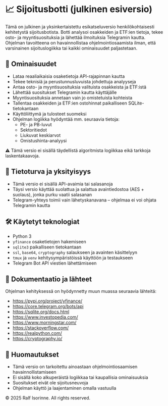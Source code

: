 # 📈 Sijoitusbotti (julkinen esiversio)

Tämä on julkinen ja yksinkertaistettu esikatseluversio henkilökohtaisesti kehitetystä sijoitusbotista. Botti analysoi osakkeiden ja ETF:ien tietoja, tekee osto- ja myyntisuosituksia ja lähettää ilmoituksia Telegramin kautta. Ohjelman tavoitteena on havainnollistaa ohjelmointiosaamista ilman, että varsinainen sijoituslogiikka tai kaikki ominaisuudet paljastetaan.

## 🔧 Ominaisuudet

- Lataa reaaliaikaisia osaketietoja API-rajapinnan kautta
- Tekee teknisiä ja perustunnusluvuista johdettuja analyyseja
- Antaa osto- ja myyntisuosituksia valituista osakkeista ja ETF:istä
- Lähettää suositukset Telegramin kautta käyttäjälle
- Myyntisuosituksia annetaan vain jo omistetuista kohteista
- Tallentaa osakkeiden ja ETF:ien ostohinnat paikalliseen SQLite-tietokantaan
- Käyttöliittymä ja tulosteet suomeksi
- Ohjelman logiikka hyödyntää mm. seuraavia tietoja:
  - PE- ja PB-luvut
  - Sektoritiedot
  - Liukuvat keskiarvot
  - Omistushinta-analyysi

⚠️ Tämä versio ei sisällä täydellistä algoritmista logiikkaa eikä tarkkoja laskentakaavoja.

## 🔐 Tietoturva ja yksityisyys

- Tämä versio ei sisällä API-avaimia tai salasanoja
- Täysi versio käyttää suolattua ja salattua avaintiedostoa (AES + suolaus), jonka purku vaatii salasanan
- Telegram-yhteys toimii vain lähetyskanavana – ohjelmaa ei voi ohjata Telegramin kautta

## 🛠️ Käytetyt teknologiat

- Python 3
- `yfinance` osaketietojen hakemiseen
- `sqlite3` paikalliseen tietokantaan
- `ssl`, `base64`, `cryptography` salaukseen ja avainten käsittelyyn
- `tmux` ja `venv` kehitysympäristöissä käyttöön ja testaukseen
- Telegram Bot API viestien lähettämiseen

## 🧾 Dokumentaatio ja lähteet

Ohjelman kehityksessä on hyödynnetty muun muassa seuraavia lähteitä:

- https://pypi.org/project/yfinance/
- https://core.telegram.org/bots/api
- https://sqlite.org/docs.html
- https://www.investopedia.com/
- https://www.morningstar.com/
- https://stackoverflow.com/
- https://realpython.com/
- https://cryptography.io/

## 📄 Huomautukset

- Tämä versio on tarkoitettu ainoastaan ohjelmointiosaamisen havainnollistamiseen
- Ei sisällä koko alkuperäistä logiikkaa tai kaupallisia ominaisuuksia
- Suositukset eivät ole sijoitusneuvoja
- Ohjelman käyttö ja laajentaminen omalla vastuulla

© 2025 Ralf Isorinne. All rights reserved.
